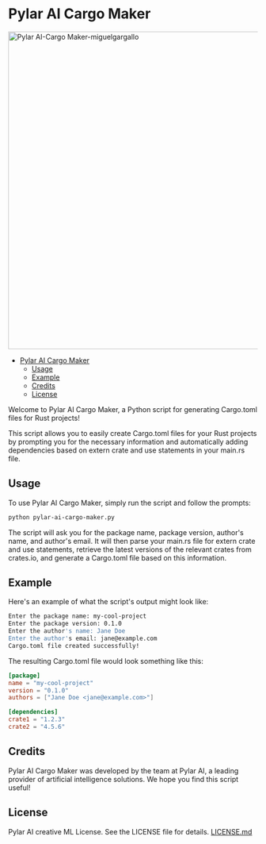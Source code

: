 # Pylar AI Cargo Maker

<img width="640" alt="Pylar AI-Cargo Maker-miguelgargallo" src="https://user-images.githubusercontent.com/5947268/210122458-e209926f-4ae9-4b5e-ab0a-72c24783cfce.png">

- [Pylar AI Cargo Maker](#pylar-ai-cargo-maker)
  - [Usage](#usage)
  - [Example](#example)
  - [Credits](#credits)
  - [License](#license)

Welcome to Pylar AI Cargo Maker, a Python script for generating Cargo.toml files for Rust projects!

This script allows you to easily create Cargo.toml files for your Rust projects by prompting you for the necessary information and automatically adding dependencies based on extern crate and use statements in your main.rs file.

## Usage

To use Pylar AI Cargo Maker, simply run the script and follow the prompts:

```bash
python pylar-ai-cargo-maker.py
```

The script will ask you for the package name, package version, author's name, and author's email. It will then parse your main.rs file for extern crate and use statements, retrieve the latest versions of the relevant crates from crates.io, and generate a Cargo.toml file based on this information.

## Example

Here's an example of what the script's output might look like:

```bash
Enter the package name: my-cool-project
Enter the package version: 0.1.0
Enter the author's name: Jane Doe
Enter the author's email: jane@example.com
Cargo.toml file created successfully!
```

The resulting Cargo.toml file would look something like this:

```toml
[package]
name = "my-cool-project"
version = "0.1.0"
authors = ["Jane Doe <jane@example.com>"]

[dependencies]
crate1 = "1.2.3"
crate2 = "4.5.6"
```

## Credits

Pylar AI Cargo Maker was developed by the team at Pylar AI, a leading provider of artificial intelligence solutions. We hope you find this script useful!

## License

Pylar AI creative ML License. See the LICENSE file for details. [LICENSE.md](https://github.com/miguelgargallo/Pylar-AI-Cargo-Maker/blob/master/License.md)
